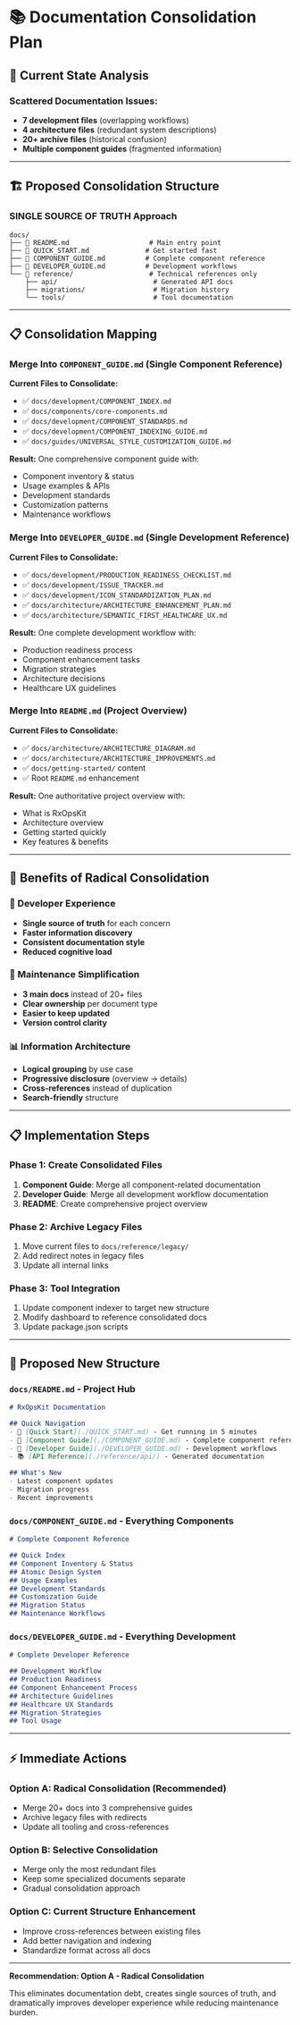# 📚 Documentation Consolidation Plan

## 🎯 **Current State Analysis**

### **Scattered Documentation Issues:**
- **7 development files** (overlapping workflows)
- **4 architecture files** (redundant system descriptions)  
- **20+ archive files** (historical confusion)
- **Multiple component guides** (fragmented information)

---

## 🏗️ **Proposed Consolidation Structure**

### **SINGLE SOURCE OF TRUTH Approach**

```
docs/
├── 📖 README.md                    # Main entry point
├── 🚀 QUICK_START.md              # Get started fast
├── 🧱 COMPONENT_GUIDE.md          # Complete component reference
├── 🔧 DEVELOPER_GUIDE.md          # Development workflows
└── 📁 reference/                   # Technical references only
    ├── api/                        # Generated API docs
    ├── migrations/                 # Migration history
    └── tools/                      # Tool documentation
```

---

## 📋 **Consolidation Mapping**

### **Merge Into `COMPONENT_GUIDE.md`** (Single Component Reference)
**Current Files to Consolidate:**
- ✅ `docs/development/COMPONENT_INDEX.md` 
- ✅ `docs/components/core-components.md`
- ✅ `docs/development/COMPONENT_STANDARDS.md`
- ✅ `docs/development/COMPONENT_INDEXING_GUIDE.md`
- ✅ `docs/guides/UNIVERSAL_STYLE_CUSTOMIZATION_GUIDE.md`

**Result:** One comprehensive component guide with:
- Component inventory & status
- Usage examples & APIs
- Development standards
- Customization patterns
- Maintenance workflows

### **Merge Into `DEVELOPER_GUIDE.md`** (Single Development Reference)  
**Current Files to Consolidate:**
- ✅ `docs/development/PRODUCTION_READINESS_CHECKLIST.md`
- ✅ `docs/development/ISSUE_TRACKER.md`
- ✅ `docs/development/ICON_STANDARDIZATION_PLAN.md`
- ✅ `docs/architecture/ARCHITECTURE_ENHANCEMENT_PLAN.md`
- ✅ `docs/architecture/SEMANTIC_FIRST_HEALTHCARE_UX.md`

**Result:** One complete development workflow with:
- Production readiness process
- Component enhancement tasks
- Migration strategies
- Architecture decisions
- Healthcare UX guidelines

### **Merge Into `README.md`** (Project Overview)
**Current Files to Consolidate:**
- ✅ `docs/architecture/ARCHITECTURE_DIAGRAM.md`
- ✅ `docs/architecture/ARCHITECTURE_IMPROVEMENTS.md`
- ✅ `docs/getting-started/` content
- ✅ Root `README.md` enhancement

**Result:** One authoritative project overview with:
- What is RxOpsKit
- Architecture overview
- Getting started quickly
- Key features & benefits

---

## 🎯 **Benefits of Radical Consolidation**

### **🚀 Developer Experience**
- **Single source of truth** for each concern
- **Faster information discovery** 
- **Consistent documentation style**
- **Reduced cognitive load**

### **🔧 Maintenance Simplification**
- **3 main docs** instead of 20+ files
- **Clear ownership** per document type
- **Easier to keep updated**
- **Version control clarity**

### **📊 Information Architecture**
- **Logical grouping** by use case
- **Progressive disclosure** (overview → details)
- **Cross-references** instead of duplication
- **Search-friendly** structure

---

## 📋 **Implementation Steps**

### **Phase 1: Create Consolidated Files**
1. **Component Guide**: Merge all component-related documentation
2. **Developer Guide**: Merge all development workflow documentation  
3. **README**: Create comprehensive project overview

### **Phase 2: Archive Legacy Files**
1. Move current files to `docs/reference/legacy/`
2. Add redirect notes in legacy files
3. Update all internal links

### **Phase 3: Tool Integration**
1. Update component indexer to target new structure
2. Modify dashboard to reference consolidated docs
3. Update package.json scripts

---

## 🎨 **Proposed New Structure**

### **`docs/README.md`** - Project Hub
```markdown
# RxOpsKit Documentation

## Quick Navigation
- 🚀 [Quick Start](./QUICK_START.md) - Get running in 5 minutes
- 🧱 [Component Guide](./COMPONENT_GUIDE.md) - Complete component reference  
- 🔧 [Developer Guide](./DEVELOPER_GUIDE.md) - Development workflows
- 📚 [API Reference](./reference/api/) - Generated documentation

## What's New
- Latest component updates
- Migration progress
- Recent improvements
```

### **`docs/COMPONENT_GUIDE.md`** - Everything Components
```markdown
# Complete Component Reference

## Quick Index
## Component Inventory & Status  
## Atomic Design System
## Usage Examples
## Development Standards
## Customization Guide
## Migration Status
## Maintenance Workflows
```

### **`docs/DEVELOPER_GUIDE.md`** - Everything Development
```markdown  
# Complete Developer Reference

## Development Workflow
## Production Readiness
## Component Enhancement Process
## Architecture Guidelines
## Healthcare UX Standards
## Migration Strategies
## Tool Usage
```

---

## ⚡ **Immediate Actions**

### **Option A: Radical Consolidation** (Recommended)
- Merge 20+ docs into 3 comprehensive guides
- Archive legacy files with redirects
- Update all tooling and cross-references

### **Option B: Selective Consolidation** 
- Merge only the most redundant files
- Keep some specialized documents separate
- Gradual consolidation approach

### **Option C: Current Structure Enhancement**
- Improve cross-references between existing files
- Add better navigation and indexing
- Standardize format across all docs

---

**Recommendation: Option A - Radical Consolidation**

This eliminates documentation debt, creates single sources of truth, and dramatically improves developer experience while reducing maintenance burden.
